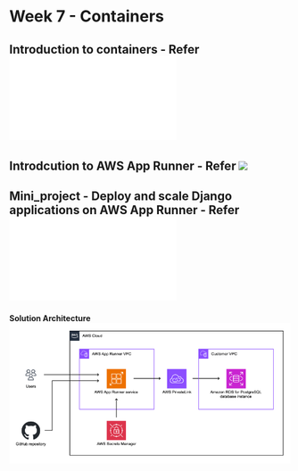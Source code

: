 # Week 7 - Containers
## Introduction to containers - Refer ![](Introduction_to_Containers.md)
## Introdcution to AWS App Runner - Refer ![](Introduction_to_AWS_AppRunner)
## Mini_project - Deploy and scale Django applications on AWS App Runner - Refer ![](./Mini_project/Deploy_and_scale_Django_applications_on_AWS_App_Runner.md)

**Solution Architecture**
![](./images/Project-overview.png)
